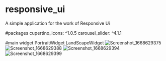 # responsive_ui
A simple application for the work of Responsive Ui

#packages
  cupertino_icons: ^1.0.5
  carousel_slider: ^4.1.1
  
  #main widget
  PortraitWidget
  LandScapeWidget
![Screenshot_1668629375](https://user-images.githubusercontent.com/93445598/202283921-b143952e-e660-4b10-bbe9-c870c3c370e2.png)![Screenshot_1668629388](https://user-images.githubusercontent.com/93445598/202283949-ab691d1d-522a-4582-a5d2-451b2909dd1a.png)
![Screenshot_1668629394](https://user-images.githubusercontent.com/93445598/202283959-6e0095dc-ea96-4da0-848d-f7fa21264900.png)
![Screenshot_1668629399](https://user-images.githubusercontent.com/93445598/202283963-2e2ca5e2-9520-4eca-99d4-bc5119f09908.png)

